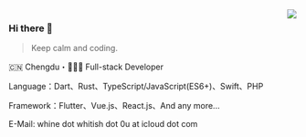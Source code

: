 <img align="right" src="https://github-readme-stats.vercel.app/api?username=medz&show_icons=true&theme=radical&hide_title=true" />

### Hi there 👋

> Keep calm and coding.

🇨🇳 Chengdu・👨🏻‍💻 Full-stack Developer

Language：Dart、Rust、TypeScript/JavaScript(ES6+)、Swift、PHP

Framework：Flutter、Vue.js、React.js、And any more...

E-Mail: whine dot whitish dot 0u at icloud dot com
